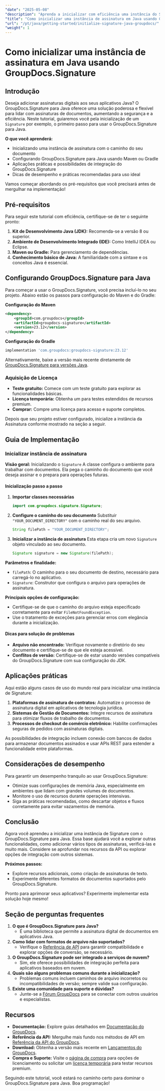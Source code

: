 ```yaml
---
"date": "2025-05-08"
"description": "Aprenda a inicializar com eficiência uma instância do Signature com o GroupDocs.Signature para Java. Siga este guia completo para aprimorar seus aplicativos de assinatura de documentos."
"title": "Como inicializar uma instância de assinatura em Java usando GroupDocs.Signature"
"url": "/pt/java/getting-started/initialize-signature-java-groupdocs/"
"weight": 1
---
```


# Como inicializar uma instância de assinatura em Java usando GroupDocs.Signature

## Introdução

Deseja adicionar assinaturas digitais aos seus aplicativos Java? O GroupDocs.Signature para Java oferece uma solução poderosa e flexível para lidar com assinaturas de documentos, aumentando a segurança e a eficiência. Neste tutorial, guiaremos você pela inicialização de um `Signature` por exemplo, o primeiro passo para usar o GroupDocs.Signature para Java.

**O que você aprenderá:**
- Inicializando uma instância de assinatura com o caminho do seu documento
- Configurando GroupDocs.Signature para Java usando Maven ou Gradle
- Aplicações práticas e possibilidades de integração do GroupDocs.Signature
- Dicas de desempenho e práticas recomendadas para uso ideal

Vamos começar abordando os pré-requisitos que você precisará antes de mergulhar na implementação!

## Pré-requisitos

Para seguir este tutorial com eficiência, certifique-se de ter o seguinte pronto:

1. **Kit de Desenvolvimento Java (JDK):** Recomenda-se a versão 8 ou superior.
2. **Ambiente de Desenvolvimento Integrado (IDE):** Como IntelliJ IDEA ou Eclipse.
3. **Maven ou Gradle:** Para gerenciamento de dependências.
4. **Conhecimento básico de Java:** A familiaridade com a sintaxe e os conceitos Java é essencial.

## Configurando GroupDocs.Signature para Java

Para começar a usar o GroupDocs.Signature, você precisa incluí-lo no seu projeto. Abaixo estão os passos para configuração do Maven e do Gradle:

**Configuração do Maven**
```xml
<dependency>
    <groupId>com.groupdocs</groupId>
    <artifactId>groupdocs-signature</artifactId>
    <version>23.12</version>
</dependency>
```

**Configuração do Gradle**
```gradle
implementation 'com.groupdocs:groupdocs-signature:23.12'
```

Alternativamente, baixe a versão mais recente diretamente de [GroupDocs.Signature para versões Java](https://releases.groupdocs.com/signature/java/).

### Aquisição de Licença
- **Teste gratuito:** Comece com um teste gratuito para explorar as funcionalidades básicas.
- **Licença temporária:** Obtenha um para testes estendidos de recursos premium.
- **Comprar:** Compre uma licença para acesso e suporte completos.

Depois que seu projeto estiver configurado, inicialize a instância da Assinatura conforme mostrado na seção a seguir.

## Guia de Implementação

### Inicializar instância de assinatura

**Visão geral:**
Inicializando o `Signature` A classe configura o ambiente para trabalhar com documentos. Ela pega o caminho do documento que você deseja assinar e o prepara para operações futuras.

#### Inicialização passo a passo

1. **Importar classes necessárias**
   ```java
   import com.groupdocs.signature.Signature;
   ```
2. **Configure o caminho do seu documento**
   Substituir `"YOUR_DOCUMENT_DIRECTORY"` com o caminho real do seu arquivo.
   ```java
   String filePath = "YOUR_DOCUMENT_DIRECTORY";
   ```
3. **Inicializar a instância de assinatura**
   Esta etapa cria um novo `Signature` objeto vinculado ao seu documento.
   ```java
   Signature signature = new Signature(filePath);
   ```

**Parâmetros e finalidade:**
- `filePath`: O caminho para o seu documento de destino, necessário para carregá-lo no aplicativo.
- `Signature`: Construtor que configura o arquivo para operações de assinatura.

**Principais opções de configuração:**
- Certifique-se de que o caminho do arquivo esteja especificado corretamente para evitar `FileNotFoundException`.
- Use o tratamento de exceções para gerenciar erros com elegância durante a inicialização.

#### Dicas para solução de problemas
- **Arquivo não encontrado:** Verifique novamente o diretório do seu documento e certifique-se de que ele esteja acessível.
- **Conflitos de versão:** Certifique-se de estar usando versões compatíveis do GroupDocs.Signature com sua configuração do JDK.

## Aplicações práticas

Aqui estão alguns casos de uso do mundo real para inicializar uma instância de Signature:
1. **Plataformas de assinatura de contratos:** Automatize o processo de assinatura digital em aplicativos de tecnologia jurídica.
2. **Sistemas de Gestão de Documentos:** Integre recursos de assinatura para otimizar fluxos de trabalho de documentos.
3. **Processos de checkout de comércio eletrônico:** Habilite confirmações seguras de pedidos com assinaturas digitais.

As possibilidades de integração incluem conexão com bancos de dados para armazenar documentos assinados e usar APIs REST para estender a funcionalidade entre plataformas.

## Considerações de desempenho

Para garantir um desempenho tranquilo ao usar GroupDocs.Signature:
- Otimize suas configurações de memória Java, especialmente em ambientes que lidam com grandes volumes de documentos.
- Monitore o uso de recursos durante operações intensivas.
- Siga as práticas recomendadas, como descartar objetos e fluxos corretamente para evitar vazamentos de memória.

## Conclusão

Agora você aprendeu a inicializar uma instância de Signature com o GroupDocs.Signature para Java. Essa base ajudará você a explorar outras funcionalidades, como adicionar vários tipos de assinaturas, verificá-las e muito mais. Considere se aprofundar nos recursos da API ou explorar opções de integração com outros sistemas.

**Próximos passos:**
- Explore recursos adicionais, como criação de assinaturas de texto.
- Experimente diferentes formatos de documentos suportados pelo GroupDocs.Signature.

Pronto para aprimorar seus aplicativos? Experimente implementar esta solução hoje mesmo!

## Seção de perguntas frequentes

1. **O que é GroupDocs.Signature para Java?**
   - É uma biblioteca que permite a assinatura digital de documentos em aplicativos Java.
2. **Como lidar com formatos de arquivo não suportados?**
   - Verifique o [Referência de API](https://reference.groupdocs.com/signature/java/) para garantir compatibilidade e explorar opções de conversão, se necessário.
3. **O GroupDocs.Signature pode ser integrado a serviços de nuvem?**
   - Sim, ele oferece possibilidades de integração perfeita para aplicativos baseados em nuvem.
4. **Quais são alguns problemas comuns durante a inicialização?**
   - Problemas comuns incluem caminhos de arquivo incorretos ou incompatibilidades de versão; sempre valide sua configuração.
5. **Existe uma comunidade para suporte e dúvidas?**
   - Junte-se a [Fórum GroupDocs](https://forum.groupdocs.com/c/signature/) para se conectar com outros usuários e especialistas.

## Recursos
- **Documentação:** Explore guias detalhados em [Documentação do GroupDocs](https://docs.groupdocs.com/signature/java/).
- **Referência da API:** Mergulhe mais fundo nos métodos de API em [Referência da API do GroupDocs](https://reference.groupdocs.com/signature/java/).
- **Download:** Obtenha a versão mais recente em [Lançamentos do GroupDocs](https://releases.groupdocs.com/signature/java/).
- **Compra e Suporte:** Visite o [página de compra](https://purchase.groupdocs.com/buy) para opções de licenciamento ou solicitar um [licença temporária](https://purchase.groupdocs.com/temporary-license/) para testar recursos premium.

Seguindo este tutorial, você estará no caminho certo para dominar o GroupDocs.Signature para Java. Boa programação!